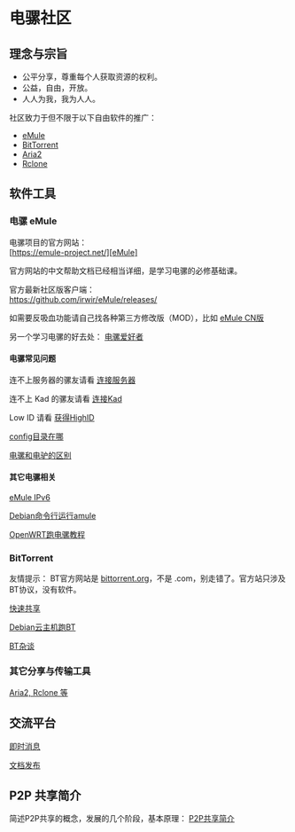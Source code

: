 # 电骡社区

## 理念与宗旨

- 公平分享，尊重每个人获取资源的权利。
- 公益，自由，开放。
- 人人为我，我为人人。

社区致力于但不限于以下自由软件的推广：

- [eMule][]
- [BitTorrent][BT]
- [Aria2][]
- [Rclone][]

## 软件工具

### 电骡 eMule

电骡项目的官方网站：  
[https://emule-project.net/][eMule]

官方网站的中文帮助文档已经相当详细，是学习电骡的必修基础课。

官方最新社区版客户端：  
https://github.com/irwir/eMule/releases/

如需要反吸血功能请自己找各种第三方修改版（MOD），比如 [eMule CN版](https://www.emule-secret.com/)

另一个学习电骡的好去处： [电骡爱好者](https://www.emulefans.com/)

#### 电骡常见问题

连不上服务器的骡友请看 [连接服务器](./conn.md)

连不上 Kad 的骡友请看 [连接Kad](./kad.md)

Low ID 请看 [获得HighID](./hiid.md)

[config目录在哪](./conf.md)

[电骡和电驴的区别](./diff.md)

#### 其它电骡相关

[eMule IPv6](./ipv6.md)

[Debian命令行运行amule](./amule.md)

[OpenWRT跑电骡教程](https://telegra.ph/%E5%9C%A8-OpenWRT-%E4%B8%8A%E4%BD%BF%E7%94%A8-aMule-04-01)

### BitTorrent

友情提示： BT官方网站是 [bittorrent.org][BT]，不是 .com，别走错了。官方站只涉及BT协议，没有软件。

[快速共享](./btshare.md)

[Debian云主机跑BT](./transmission.md)

[BT杂谈](./misc.md)


### 其它分享与传输工具

[Aria2, Rclone 等](./others.md)

## 交流平台

[即时消息](./im.md)

[文档发布](./pub.md)

## P2P 共享简介

简述P2P共享的概念，发展的几个阶段，基本原理： [P2P共享简介](./p2p.md)

[eMule]: https://emule-project.net/home/perl/general.cgi?l=42
[BT]: https://www.bittorrent.org/
[Aria2]: https://aria2.github.io/
[Rclone]: https://rclone.org/
